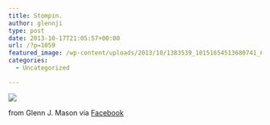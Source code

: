 ```yaml
---
title: Stompin.
author: glennji
type: post
date: 2013-10-17T21:05:57+00:00
url: /?p=1059
featured_image: /wp-content/uploads/2013/10/1383539_10151654513680741_64618942_n.jpg
categories:
  - Uncategorized

---
```

<div>
  <img src='/wp-content/uploads/2013/10/1383539_10151654513680741_64618942_n.jpg' style='max-width:600px;' /></p> 
  
  <div>
    from Glenn J. Mason via <a href="https://www.facebook.com/photo.php?fbid=10151654513680741&#038;set=a.10151649388125741.1073741830.551785740&#038;type=1">Facebook</a>
  </div>
</div>
